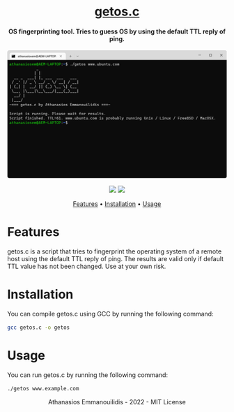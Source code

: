 <h1 align="center">
  <br>
  <a href="https://github.com/athanasiosem/getos.c">
  getos.c
  </a>
</h1>

<h4 align="center">OS fingerprinting tool. Tries to guess OS by using the default TTL reply of ping.</h4>

<img src="images/screenshot.png" alt="getos.c screenshot"></a>

<p align="center">
<a href="https://github.com/athanasiosem/getos.c/blob/main/LICENSE"><img src="https://img.shields.io/badge/License-MIT-red.svg"></a>
<a href="https://github.com/athanasiosem/getos.c/issues"><img src="https://img.shields.io/badge/contributions-welcome-brightgreen.svg?style=flat"></a>
</p>

<p align="center">
  <a href="#features">Features</a> •
  <a href="#installation">Installation</a> •
  <a href="#usage">Usage</a>
</p>

# Features

getos.c is a script that tries to fingerprint the operating system of a remote host using the default TTL reply of ping.
The results are valid only if default TTL value has not been changed. Use at your own risk.

# Installation

You can compile getos.c using GCC by running the following command:

```sh
gcc getos.c -o getos
```

# Usage

You can run getos.c by running the following command:

```sh
./getos www.example.com
```

<div align="center">
Athanasios Emmanouilidis - 2022 - MIT License
</div>
